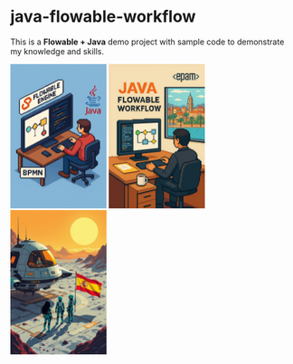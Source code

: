 # java-flowable-workflow

This is a <b>Flowable + Java</b> demo project with sample code to demonstrate my knowledge and skills.  

<p align="left">
    <img src="./src/main/resources/mystatic/images/1000000169.png" width="170" />
    <img src="./src/main/resources/mystatic/images/1000000170.png" width="170" />
    <img src="./src/main/resources/mystatic/images/1000000161.jpg" width="170" />
</p>

